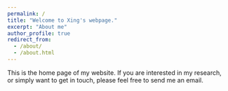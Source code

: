 ```yaml
---
permalink: /
title: "Welcome to Xing's webpage."
excerpt: "About me"
author_profile: true
redirect_from: 
  - /about/
  - /about.html
---
```


This is the home page of my website. If you are interested in my research, or simply want to get in touch, please feel free to send me an email. 
